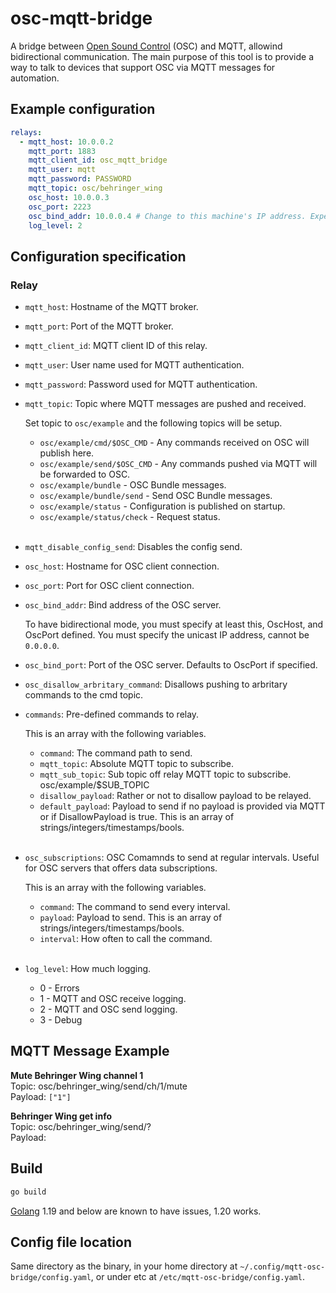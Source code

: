 # osc-mqtt-bridge
A bridge between [Open Sound Control](https://en.wikipedia.org/wiki/Open_Sound_Control) (OSC) and MQTT, allowind bidirectional communication. The main purpose of this tool is to provide a way to talk to devices that support OSC via MQTT messages for automation.

## Example configuration
```yaml
relays:
  - mqtt_host: 10.0.0.2
    mqtt_port: 1883
    mqtt_client_id: osc_mqtt_bridge
    mqtt_user: mqtt
    mqtt_password: PASSWORD
    mqtt_topic: osc/behringer_wing
    osc_host: 10.0.0.3
    osc_port: 2223
    osc_bind_addr: 10.0.0.4 # Change to this machine's IP address. Expected to be a static IP.
    log_level: 2
```

## Configuration specification

### Relay
- `mqtt_host`: Hostname of the MQTT broker.
- `mqtt_port`: Port of the MQTT broker.
- `mqtt_client_id`: MQTT client ID of this relay.
- `mqtt_user`: User name used for MQTT authentication.
- `mqtt_password`: Password used for MQTT authentication.
- `mqtt_topic`: Topic where MQTT messages are pushed and received.

    Set topic to `osc/example` and the following topics will be setup.
    - `osc/example/cmd/$OSC_CMD` - Any commands received on OSC will publish here.
    - `osc/example/send/$OSC_CMD` - Any commands pushed via MQTT will be forwarded to OSC.
    - `osc/example/bundle` - OSC Bundle messages.
    - `osc/example/bundle/send` - Send OSC Bundle messages.
    - `osc/example/status` - Configuration is published on startup.
    - `osc/example/status/check` - Request status.
<br/><br/>

- `mqtt_disable_config_send`: Disables the config send.
- `osc_host`: Hostname for OSC client connection.
- `osc_port`: Port for OSC client connection.
- `osc_bind_addr`: Bind address of the OSC server.

    To have bidirectional mode, you must specify at least this, OscHost, and OscPort defined. You must specify the unicast IP address, cannot be `0.0.0.0`.

- `osc_bind_port`: Port of the OSC server. Defaults to OscPort if specified.
- `osc_disallow_arbritary_command`: Disallows pushing to arbritary commands to the cmd topic.
- `commands`: Pre-defined commands to relay.

    This is an array with the following variables.

    - `command`: The command path to send.
    - `mqtt_topic`: Absolute MQTT topic to subscribe.
    - `mqtt_sub_topic`: Sub topic off relay MQTT topic to subscribe.
        osc/example/$SUB_TOPIC
    - `disallow_payload`: Rather or not to disallow payload to be relayed.
    - `default_payload`: Payload to send if no payload is provided via MQTT or if DisallowPayload is true. This is an array of strings/integers/timestamps/bools.
<br/><br/>

- `osc_subscriptions`: OSC Comamnds to send at regular intervals. Useful for OSC servers that offers data subscriptions.

    This is an array with the following variables.

    - `command`: The command to send every interval.
    - `payload`: Payload to send. This is an array of strings/integers/timestamps/bools.
    - `interval`: How often to call the command.
<br/><br/>

- `log_level`: How much logging.

    - 0 - Errors
    - 1 - MQTT and OSC receive logging.
    - 2 - MQTT and OSC send logging.
    - 3 - Debug

## MQTT Message Example

**Mute Behringer Wing channel 1**<br/>
Topic: osc/behringer_wing/send/ch/1/mute<br/>
Payload: `["1"]`

**Behringer Wing get info**<br/>
Topic: osc/behringer_wing/send/?<br/>
Payload:

## Build

```bash
go build
```

[Golang](https://go.dev/) 1.19 and below are known to have issues, 1.20 works.

## Config file location

Same directory as the binary, in your home directory at `~/.config/mqtt-osc-bridge/config.yaml`, or under etc at `/etc/mqtt-osc-bridge/config.yaml`.
